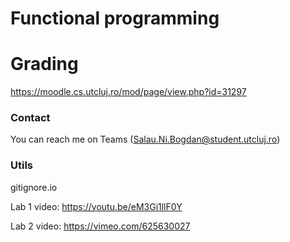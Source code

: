 # Functional programming

# Grading

https://moodle.cs.utcluj.ro/mod/page/view.php?id=31297

### Contact

You can reach me on Teams (Salau.Ni.Bogdan@student.utcluj.ro)

### Utils

gitignore.io

Lab 1 video: https://youtu.be/eM3Gi1llF0Y

Lab 2 video: https://vimeo.com/625630027
